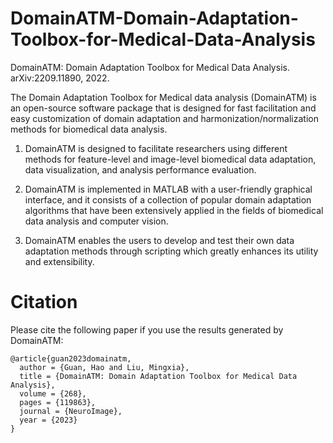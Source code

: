 # DomainATM-Domain-Adaptation-Toolbox-for-Medical-Data-Analysis
DomainATM: Domain Adaptation Toolbox for Medical Data Analysis.  arXiv:2209.11890, 2022.


The Domain Adaptation Toolbox for Medical data analysis (DomainATM) is an open-source software package that is designed for fast facilitation and easy customization of domain adaptation and harmonization/normalization methods for biomedical data analysis.

1. DomainATM is designed to facilitate researchers using different methods for feature-level and image-level biomedical data adaptation, data visualization, and analysis performance evaluation.

2. DomainATM is implemented in MATLAB with a user-friendly graphical interface, and it consists of a collection of popular domain adaptation algorithms that have been extensively applied in the fields of biomedical data analysis and computer vision.

3. DomainATM enables the users to develop and test their own data adaptation methods through scripting which greatly enhances its utility and extensibility.



# Citation
Please cite the following paper if you use the results generated by DomainATM:

```
@article{guan2023domainatm,
  author = {Guan, Hao and Liu, Mingxia},  
  title = {DomainATM: Domain Adaptation Toolbox for Medical Data Analysis},
  volume = {268},
  pages = {119863},
  journal = {NeuroImage},
  year = {2023}
}
```

